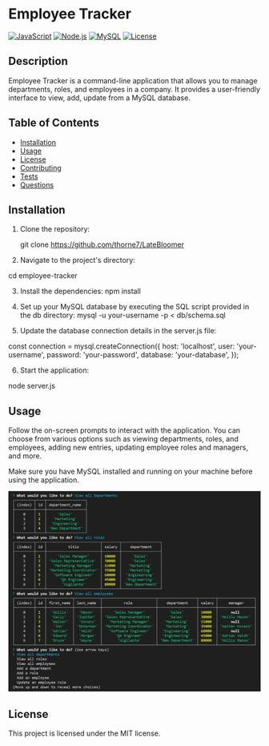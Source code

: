 # Employee Tracker

[![JavaScript](https://img.shields.io/badge/JavaScript-ES6-yellow.svg)](https://www.javascript.com/)
[![Node.js](https://img.shields.io/badge/Node.js-v14.17.0-green.svg)](https://nodejs.org/)
[![MySQL](https://img.shields.io/badge/MySQL-v8.0.27-blue.svg)](https://www.mysql.com/)
[![License](https://img.shields.io/badge/license-MIT-blue.svg)](https://opensource.org/licenses/MIT)

## Description

Employee Tracker is a command-line application that allows you to manage departments, roles, and employees in a company. It provides a user-friendly interface to view, add, update from a MySQL database.

## Table of Contents

- [Installation](#installation)
- [Usage](#usage)
- [License](#license)
- [Contributing](#contributing)
- [Tests](#tests)
- [Questions](#questions)

## Installation

1. Clone the repository:

   git clone https://github.com/thorne7/LateBloomer

2. Navigate to the project's directory:

cd employee-tracker

3. Install the dependencies:
npm install

4. Set up your MySQL database by executing the SQL script provided in the db directory:
mysql -u your-username -p < db/schema.sql

5. Update the database connection details in the server.js file:

const connection = mysql.createConnection({
  host: 'localhost',
  user: 'your-username',
  password: 'your-password',
  database: 'your-database',
});

6. Start the application:

node server.js

## Usage
Follow the on-screen prompts to interact with the application. You can choose from various options such as viewing departments, roles, and employees, adding new entries, updating employee roles and managers, and more.

Make sure you have MySQL installed and running on your machine before using the application.

![Example image](./assets/NeverCompromise.JPG)

## License
This project is licensed under the MIT license.
